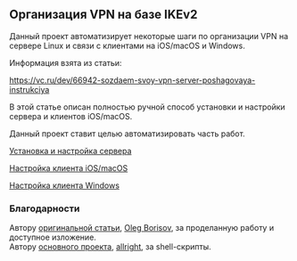 ## Организация VPN на базе IKEv2

Данный проект автоматизирует некоторые шаги по организации VPN на сервере Linux и связи с клиентами на iOS/macOS и 
Windows.

Информация взята из статьи:

https://vc.ru/dev/66942-sozdaem-svoy-vpn-server-poshagovaya-instrukciya

В этой статье описан полностью ручной способ установки и настройки сервера и клиентов iOS/macOS.

Данный проект ставит целью автоматизировать часть работ.

[Установка и настройка сервера](https://chemandante.github.io/vpn_ikev2/docs/server.html)

[Настройка клиента iOS/macOS](https://chemandante.github.io/vpn_ikev2/docs/ios.html)

[Настройка клиента Windows](https://chemandante.github.io/vpn_ikev2/docs/win.html)

### Благодарности

Автору [оригинальной статьи](https://vc.ru/dev/66942-sozdaem-svoy-vpn-server-poshagovaya-instrukciya), [Oleg Borisov](https://vc.ru/u/68882-oleg-borisov), за проделанную работу и доступное 
изложение.  
Автору [основного проекта](https://github.com/allright/vpn_ikev2), [allright](https://github.com/allright), за 
shell-скрипты.
